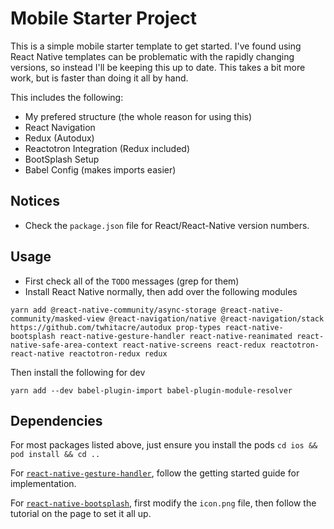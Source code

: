 # Mobile Starter Project

This is a simple mobile starter template to get started. I've found using React Native templates can be problematic with the rapidly changing versions, so instead I'll be keeping this up to date. This takes a bit more work, but is faster than doing it all by hand. 

This includes the following:

* My prefered structure (the whole reason for using this)
* React Navigation
* Redux (Autodux)
* Reactotron Integration (Redux included)
* BootSplash Setup
* Babel Config (makes imports easier)


## Notices

* Check the `package.json` file for React/React-Native version numbers.

## Usage

* First check all of the `TODO` messages (grep for them)
* Install React Native normally, then add over the following modules


```
yarn add @react-native-community/async-storage @react-native-community/masked-view @react-navigation/native @react-navigation/stack https://github.com/twhitacre/autodux prop-types react-native-bootsplash react-native-gesture-handler react-native-reanimated react-native-safe-area-context react-native-screens react-redux reactotron-react-native reactotron-redux redux
```

Then install the following for dev

```
yarn add --dev babel-plugin-import babel-plugin-module-resolver
```

## Dependencies

For most packages listed above, just ensure you install the pods `cd ios && pod install && cd ..`

For [`react-native-gesture-handler`](https://docs.swmansion.com/react-native-gesture-handler/docs/getting-started.html), follow the getting started guide for implementation. 

For [`react-native-bootsplash`](https://github.com/zoontek/react-native-bootsplash), first modify the `icon.png` file, then follow the tutorial on the page to set it all up.

